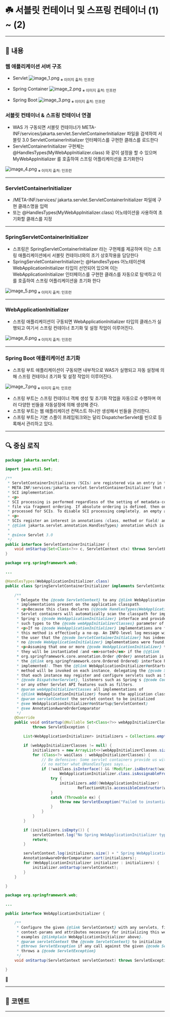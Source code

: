 # ☘️ 서블릿 컨테이너 및 스프링 컨테이너 (1) ~ (2)

---

## 📖 내용

### 웹 애플리케이션 서버 구조

- Servlet
![image_1.png](image_1.png)
<sub>※ 이미지 출처: 인프런</sub>

- Spring Container
![image_2.png](image_2.png)
<sub>※ 이미지 출처: 인프런</sub>

- Spring Boot
![image_3.png](image_3.png)
<sub>※ 이미지 출처: 인프런</sub>


### 서블릿 컨테이너 & 스프링 컨테이너 연결
- WAS 가 구동되면 서블릿 컨테이너가 META-INF/services/jakarta.servlet.ServletContainerInitializer 파일을 검색하여 서블릿 3.0 ServletContainerInitializer 인터페이스를 구현한 클래스를 로드한다
- ServletContainerInitializer 구현체는 @HandlesTypes(MyWebAppInitializer.class) 와 같이 설정을 할 수 있으며 MyWebAppInitializer 를 호출하여 스프링 어플리케이션을 초기화한다

![image_4.png](image_4.png)
<sub>※ 이미지 출처: 인프런</sub>

---

### ServletContainerInitializer
- /META-INF/services/ jakarta.servlet.ServletContainerInitializer 파일에 구현 클래스명을 입력
- 또는 @HandlesTypes(MyWebAppInitializer.class) 어노테이션을 사용하여 초기화할 클래스를 지정

---

### SpringServletContainerInitializer
- 스프링은 SpringServletContainerInitializer 라는 구현체를 제공하며 이는 스프링 애플리케이션에서 서블릿 컨테이너와의 초기 상호작용을 담당한다
- SpringServletContainerInitializer는 @HandlesTypes 어노테이션에 WebApplicationInitializer 타입이 선언되어 있으며 이는 WebApplicationInitializer 인터페이스를 구현한
클래스를 자동으로 탐색하고 이를 호출하여 스프링 어플리케이션을 초기화 한다

![image_5.png](image_5.png)
<sub>※ 이미지 출처: 인프런</sub>

---

### WebApplicationInitializer
- 스프링 애플리케이션이 구동되면 WebApplicationInitializer 타입의 클래스가 실행되고 여기서 스프링 컨테이너 초기화 및 설정 작업이 이루어진다.

![image_6.png](image_6.png)
<sub>※ 이미지 출처: 인프런</sub>

---

### Spring Boot 애플리케이션 초기화
- 스프링 부트 애플리케이션이 구동되면 내부적으로 WAS가 실행되고 자동 설정에 의해 스프링 컨테이너 초기화 및 설정 작업이 이루어진다.

![image_7.png](image_7.png)
<sub>※ 이미지 출처: 인프런</sub>

- 스프링 부트는 스프링 컨테이너 객체 생성 및 초기화 작업을 자동으로 수행하며 여러 다양한 빈들을 자동설정에 의해 생성해 준다.
- 스프링 부트는 웹 애플리케이션 컨텍스트 하나만 생성해서 빈들을 관리한다.
- 스프링 부트는 기본 스플이 프레임워크와는 달리 DispatcherServlet를 빈으로 등록해서 관리하고 있다.

---

## 🔍 중심 로직

```java
package jakarta.servlet;

import java.util.Set;

/**
 * ServletContainerInitializers (SCIs) are registered via an entry in the file
 * META-INF/services/jakarta.servlet.ServletContainerInitializer that must be included in the JAR file that contains the
 * SCI implementation.
 * <p>
 * SCI processing is performed regardless of the setting of metadata-complete. SCI processing can be controlled per JAR
 * file via fragment ordering. If absolute ordering is defined, then only the JARs included in the ordering will be
 * processed for SCIs. To disable SCI processing completely, an empty absolute ordering may be defined.
 * <p>
 * SCIs register an interest in annotations (class, method or field) and/or types via the
 * {@link jakarta.servlet.annotation.HandlesTypes} annotation which is added to the class.
 *
 * @since Servlet 3.0
 */
public interface ServletContainerInitializer {
    void onStartup(Set<Class<?>> c, ServletContext ctx) throws ServletException;
}
```

```java
package org.springframework.web;

...

@HandlesTypes(WebApplicationInitializer.class)
public class SpringServletContainerInitializer implements ServletContainerInitializer {

	/**
	 * Delegate the {@code ServletContext} to any {@link WebApplicationInitializer}
	 * implementations present on the application classpath.
	 * <p>Because this class declares @{@code HandlesTypes(WebApplicationInitializer.class)},
	 * Servlet containers will automatically scan the classpath for implementations of
	 * Spring's {@code WebApplicationInitializer} interface and provide the set of all
	 * such types to the {@code webAppInitializerClasses} parameter of this method.
	 * <p>If no {@code WebApplicationInitializer} implementations are found on the classpath,
	 * this method is effectively a no-op. An INFO-level log message will be issued notifying
	 * the user that the {@code ServletContainerInitializer} has indeed been invoked but that
	 * no {@code WebApplicationInitializer} implementations were found.
	 * <p>Assuming that one or more {@code WebApplicationInitializer} types are detected,
	 * they will be instantiated (and <em>sorted</em> if the @{@link
	 * org.springframework.core.annotation.Order @Order} annotation is present or
	 * the {@link org.springframework.core.Ordered Ordered} interface has been
	 * implemented). Then the {@link WebApplicationInitializer#onStartup(ServletContext)}
	 * method will be invoked on each instance, delegating the {@code ServletContext} such
	 * that each instance may register and configure servlets such as Spring's
	 * {@code DispatcherServlet}, listeners such as Spring's {@code ContextLoaderListener},
	 * or any other Servlet API features such as filters.
	 * @param webAppInitializerClasses all implementations of
	 * {@link WebApplicationInitializer} found on the application classpath
	 * @param servletContext the servlet context to be initialized
	 * @see WebApplicationInitializer#onStartup(ServletContext)
	 * @see AnnotationAwareOrderComparator
	 */
	@Override
	public void onStartup(@Nullable Set<Class<?>> webAppInitializerClasses, ServletContext servletContext)
			throws ServletException {

		List<WebApplicationInitializer> initializers = Collections.emptyList();

		if (webAppInitializerClasses != null) {
			initializers = new ArrayList<>(webAppInitializerClasses.size());
			for (Class<?> waiClass : webAppInitializerClasses) {
				// Be defensive: Some servlet containers provide us with invalid classes,
				// no matter what @HandlesTypes says...
				if (!waiClass.isInterface() && !Modifier.isAbstract(waiClass.getModifiers()) &&
						WebApplicationInitializer.class.isAssignableFrom(waiClass)) {
					try {
						initializers.add((WebApplicationInitializer)
								ReflectionUtils.accessibleConstructor(waiClass).newInstance());
					}
					catch (Throwable ex) {
						throw new ServletException("Failed to instantiate WebApplicationInitializer class", ex);
					}
				}
			}
		}

		if (initializers.isEmpty()) {
			servletContext.log("No Spring WebApplicationInitializer types detected on classpath");
			return;
		}

		servletContext.log(initializers.size() + " Spring WebApplicationInitializers detected on classpath");
		AnnotationAwareOrderComparator.sort(initializers);
		for (WebApplicationInitializer initializer : initializers) {
			initializer.onStartup(servletContext);
		}
	}

}
```

```java
package org.springframework.web;

...

public interface WebApplicationInitializer {

	/**
	 * Configure the given {@link ServletContext} with any servlets, filters, listeners
	 * context-params and attributes necessary for initializing this web application. See
	 * examples {@linkplain WebApplicationInitializer above}.
	 * @param servletContext the {@code ServletContext} to initialize
	 * @throws ServletException if any call against the given {@code ServletContext}
	 * throws a {@code ServletException}
	 */
	void onStartup(ServletContext servletContext) throws ServletException;

}
```

📌

---

## 💬 코멘트

---
